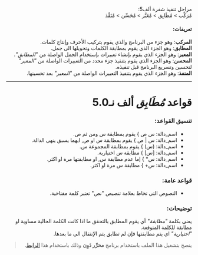 <div dir = rtl>

مراحل تنفيذ شفرة ألف5:  
مُرَكِّب > مُطَابِق > مُعَبَّر > مُحَسِّن > مُنَفِّذ  
	
#### تعريفات:  
**المركب**: وهو جزء من البرنامج والذي يقوم بتركيب الأحرف وإنتاج كلمات.  
**المطابق**: وهو الجزء الذي يقوم بمطابقة الكلمات وتحويلها الى جمل.   
**المعبر**: وهو الجزء الذي يقوم بإنشاء تعبيرات بإستخدام الجمل الواصلة من *"المطابق"*.  
**المحسن**: وهو الجزء الذي يقوم بتنفيذ جزء محدد من التعبيرات الواصلة من *"المعبر"*  لتحسين وتسريع البرنامج قبل تنفيذه.  
**المنفذ**: وهو الجزء الذي يقوم بتنفيذ التعبيرات الواصلة من *"المعبر"* بعد تحسينها. 

---
# قواعد *مُطَابِق* ألف نـ5.0 
### تنسيق القواعد:  
- اسم_دالة: س ص } يقوم بمطابقة س ومن ثم ص.  
- اسم_دالة: س | ص } يقوم بمطابقة س او ص, ايهما يسبق ينهي الدالة.  
- اسم_دالة: (س) } يقوم بمطابقة المجموعة س.  
- اسم_دالة: [س] } مطابقة س اختيارية.   
- اسم_دالة: س* } إما عدم مطابقة س, او مطابقتها مرة او اكثر.  
- اسم_دالة: س+ } مطابقة س مرة او اكثر. 
### قواعد عامة:  
- النصوص التي تحاط بعلامة تنصيص "نص" تعتبر كلمة مفتاحية.   
### توضيحات:
يعنى بكلمة *"مطابقة"* أي يقوم المطابق بالتحقق ما اذا كانت الكلمة الحالية مساوية او مطابقة للكلمة المتوقعة.  
*"اختيارية"* اي يتم مطابقتها فإن لم تطابق يتم الإنتقال الى ما بعدها.  	

	
	
> ينصح بتشغيل هذا الملف باستخدام برنامج **محرِّر دَوِن** وذلك باستخدام هذا [الرابط](https://app.dawin.io/276b7554-e424-4629-abd3-06fb85d96fb3).  
</div>